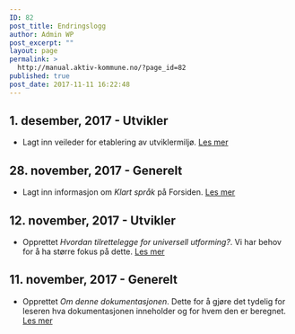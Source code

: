 ```yaml
---
ID: 82
post_title: Endringslogg
author: Admin WP
post_excerpt: ""
layout: page
permalink: >
  http://manual.aktiv-kommune.no/?page_id=82
published: true
post_date: 2017-11-11 16:22:48
---
```

## 1. desember, 2017 - Utvikler
- Lagt inn veileder for etablering av utviklermiljø. [Les mer](https://manual.aktiv-kommune.no/?p=370)

## 28. november, 2017 - Generelt
- Lagt inn informasjon om *Klart språk* på Forsiden. [Les mer](https://manual.aktiv-kommune.no) 

## 12. november, 2017 - Utvikler
- Opprettet *Hvordan tilrettelegge for universell utforming?*. Vi har behov for å ha større fokus på dette. [Les mer](http://manual.aktiv-kommune.no/?p=247)

## 11. november, 2017 - Generelt
- Opprettet *Om denne dokumentasjonen*. Dette for å gjøre det tydelig for leseren hva dokumentasjonen inneholder og for hvem den er beregnet. [Les mer](http://manual.aktiv-kommune.no/?page_id=37)